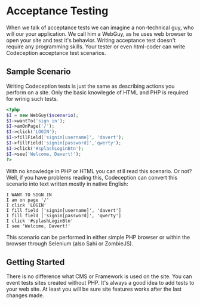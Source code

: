 # Acceptance Testing

When we talk of acceptance tests we can imagine a non-technical guy, who will our your application. 
We call him a WebGuy, as he uses web browser to open your site and test it's behavior. Writing acceptance test doesn't require any programming skills. Your tester or even html-coder can write Codeception acceptance test scenarios.

## Sample Scenario

Writing Codeception tests is just the same as describing actions you perform on a site. Only the basic knowlegde of HTML and PHP is required for wrinig such tests. 

``` php
<?php
$I = new WebGuy($scenario);
$I->wantTo('sign in');
$I->amOnPage('/');
$I->click('LOGIN');
$I->fillField('signin[username]', 'davert');
$I->fillField('signin[password]','qwerty');
$I->click('#splashLoginBtn');
$I->see('Welcome, Davert!');
?>
```

With no knowledge in PHP or HTML you can still read this scenario. Or not?
Well, if you have problems reading this, Codeception can convert this scenario into text written mostly in native English:

```
I WANT TO SIGN IN
I am on page '/'
I click 'LOGIN'
I fill field ['signin[username]', 'davert']
I fill field ['signin[password]', 'qwerty']
I click '#splashLoginBtn'
I see 'Welcome, Davert!'

```

This scenario can be performed in either simple PHP browser or within the browser through Selenium (also Sahi or ZombieJS).

## Getting Started

There is no difference what CMS or Framework is used on the site. You can event tests sites created without PHP. It's always a good idea to add tests to your web site. At least you will be sure site features works after the last changes made.





